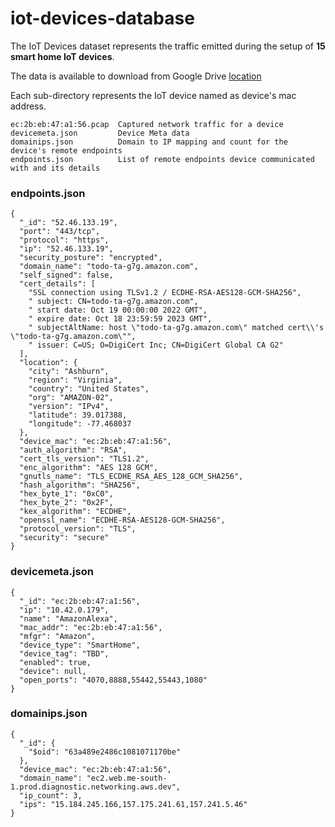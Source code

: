 # iot-devices-database

The IoT Devices dataset represents the traffic emitted during the setup of **15 smart home IoT devices**.

The data is available to download from Google Drive [location](https://drive.google.com/drive/folders/1h44A_70NIUPESQeik_O9H8BcE6yaBvC7)

Each sub-directory represents the IoT device named as device's mac address. 

```
ec:2b:eb:47:a1:56.pcap  Captured network traffic for a device
devicemeta.json         Device Meta data
domainips.json          Domain to IP mapping and count for the device's remote endpoints
endpoints.json          List of remote endpoints device communicated with and its details

```


### endpoints.json

```
{
  "_id": "52.46.133.19",
  "port": "443/tcp",
  "protocol": "https",
  "ip": "52.46.133.19",
  "security_posture": "encrypted",
  "domain_name": "todo-ta-g7g.amazon.com",
  "self_signed": false,
  "cert_details": [
    "SSL connection using TLSv1.2 / ECDHE-RSA-AES128-GCM-SHA256",
    " subject: CN=todo-ta-g7g.amazon.com",
    " start date: Oct 19 00:00:00 2022 GMT",
    " expire date: Oct 18 23:59:59 2023 GMT",
    " subjectAltName: host \"todo-ta-g7g.amazon.com\" matched cert\\'s \"todo-ta-g7g.amazon.com\"",
    " issuer: C=US; O=DigiCert Inc; CN=DigiCert Global CA G2"
  ],
  "location": {
    "city": "Ashburn",
    "region": "Virginia",
    "country": "United States",
    "org": "AMAZON-02",
    "version": "IPv4",
    "latitude": 39.017388,
    "longitude": -77.468037
  },
  "device_mac": "ec:2b:eb:47:a1:56",
  "auth_algorithm": "RSA",
  "cert_tls_version": "TLS1.2",
  "enc_algorithm": "AES 128 GCM",
  "gnutls_name": "TLS_ECDHE_RSA_AES_128_GCM_SHA256",
  "hash_algorithm": "SHA256",
  "hex_byte_1": "0xC0",
  "hex_byte_2": "0x2F",
  "kex_algorithm": "ECDHE",
  "openssl_name": "ECDHE-RSA-AES128-GCM-SHA256",
  "protocol_version": "TLS",
  "security": "secure"
}
```

### devicemeta.json

```
{
  "_id": "ec:2b:eb:47:a1:56",
  "ip": "10.42.0.179",
  "name": "AmazonAlexa",
  "mac_addr": "ec:2b:eb:47:a1:56",
  "mfgr": "Amazon",
  "device_type": "SmartHome",
  "device_tag": "TBD",
  "enabled": true,
  "device": null,
  "open_ports": "4070,8888,55442,55443,1080"
}
```

### domainips.json

```
{
  "_id": {
    "$oid": "63a489e2486c1081071170be"
  },
  "device_mac": "ec:2b:eb:47:a1:56",
  "domain_name": "ec2.web.me-south-1.prod.diagnostic.networking.aws.dev",
  "ip_count": 3,
  "ips": "15.184.245.166,157.175.241.61,157.241.5.46"
}
```
